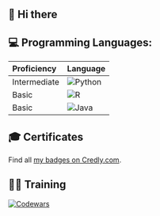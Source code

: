## 👋 Hi there 

## 💻 Programming Languages:

|Proficiency| Language |
|:----------|:-------------|
|Intermediate|     ![Python](https://img.shields.io/badge/python-3670A0?style=for-the-badge&logo=python&logoColor=ffdd54)   |
|      Basic|      ![R](https://img.shields.io/badge/r-%23276DC3.svg?style=for-the-badge&logo=r&logoColor=white)       |
|      Basic|      ![Java](https://img.shields.io/badge/java-%23ED8B00.svg?style=for-the-badge&logo=openjdk&logoColor=white)     |

## 🎓 Certificates

<!--START_SECTION:badges-->
<!--END_SECTION:badges-->

Find all [my badges on Credly.com](https://www.credly.com/users/kandelrabin/badges).

## 🏃‍♂️ Training
[![Codewars](https://www.codewars.com/users/kandelrabin/badges/small)](https://www.codewars.com/users/kandelrabin)
